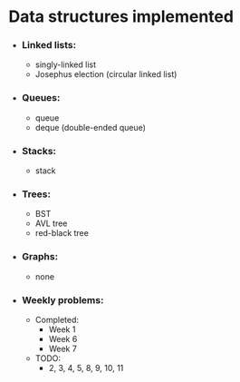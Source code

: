 # Data structures implemented

- ### Linked lists:
    - singly-linked list
    - Josephus election (circular linked list)

- ### Queues:
    - queue
    - deque (double-ended queue)

- ### Stacks:
    - stack

- ### Trees:
    - BST
    - AVL tree
    - red-black tree

- ### Graphs:
    - none

- ### Weekly problems:
    - Completed:
        - Week 1
        - Week 6
        - Week 7
    - TODO:
        - 2, 3, 4, 5, 8, 9, 10, 11